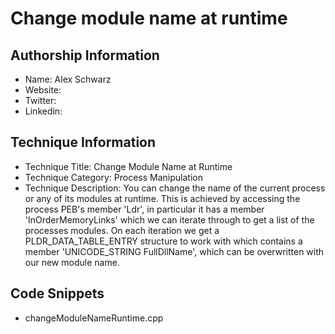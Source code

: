 # Change module name at runtime

## Authorship Information
* Name: Alex Schwarz
* Website: 
* Twitter:
* Linkedin:
  
## Technique Information
* Technique Title: Change Module Name at Runtime
* Technique Category: Process Manipulation
* Technique Description: You can change the name of the current process or any of its modules at runtime. This is achieved by accessing the process PEB's member 'Ldr', in particular it has a member 'InOrderMemoryLinks' which we can iterate through to get a list of the processes modules. On each iteration we get a PLDR_DATA_TABLE_ENTRY structure to work with which contains a member 'UNICODE_STRING FullDllName', which can be overwritten with our new module name.

## Code Snippets
* changeModuleNameRuntime.cpp
